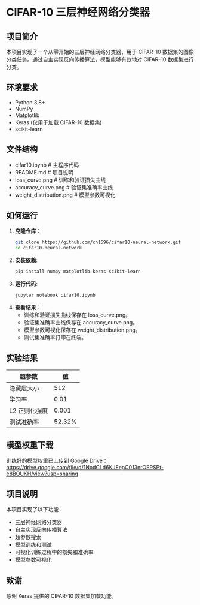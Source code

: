 # CIFAR-10 三层神经网络分类器

## 项目简介
本项目实现了一个从零开始的三层神经网络分类器，用于 CIFAR-10 数据集的图像分类任务。通过自主实现反向传播算法，模型能够有效地对 CIFAR-10 数据集进行分类。

## 环境要求
- Python 3.8+
- NumPy
- Matplotlib
- Keras (仅用于加载 CIFAR-10 数据集)
- scikit-learn

## 文件结构
- cifar10.ipynb # 主程序代码
- README.md # 项目说明
- loss_curve.png # 训练和验证损失曲线
- accuracy_curve.png # 验证集准确率曲线
- weight_distribution.png # 模型参数可视化


## 如何运行
1. **克隆仓库**：
   ```bash
   git clone https://github.com/ch1596/cifar10-neural-network.git
   cd cifar10-neural-network
2. **安装依赖**:
   ```bash
   pip install numpy matplotlib keras scikit-learn
3. **运行代码**:
   ```bash
   jupyter notebook cifar10.ipynb 
4. **查看结果**：
   - 训练和验证损失曲线保存在 loss_curve.png。
   - 验证集准确率曲线保存在 accuracy_curve.png。
   - 模型参数可视化保存在 weight_distribution.png。
   - 测试集准确率打印在终端。

## 实验结果
| 超参数            | 值       |
|-------------------|----------|
| 隐藏层大小        | 512      |
| 学习率            | 0.01     |
| L2 正则化强度      | 0.001    |
| 测试准确率        | 52.32%   |

## 模型权重下载
训练好的模型权重已上传到 Google Drive：
https://drive.google.com/file/d/1NodCLd6KJEepC013nrOEPSPt-e8BOUKH/view?usp=sharing

## 项目说明
本项目实现了以下功能：
- 三层神经网络分类器
- 自主实现反向传播算法
- 超参数搜索
- 模型训练和测试
- 可视化训练过程中的损失和准确率
- 模型参数可视化

## 致谢
感谢 Keras 提供的 CIFAR-10 数据集加载功能。



